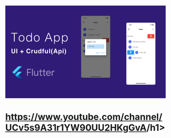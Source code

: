 <a href='https://www.youtube.com/channel/UCv5s9A31r1YW90UU2HKgGvA'><img src='https://github.com/gulmensedat/todoapp-crudful/blob/main/ss/cover.jpg'></a>

<h1><a href='https://www.youtube.com/channel/UCv5s9A31r1YW90UU2HKgGvA'>https://www.youtube.com/channel/UCv5s9A31r1YW90UU2HKgGvA</a>/h1>
